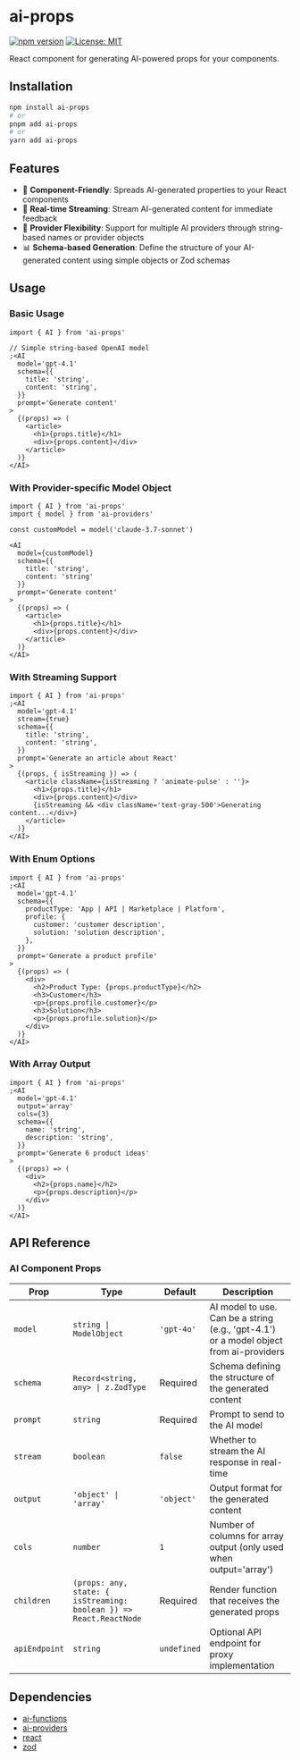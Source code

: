 # ai-props

[![npm version](https://img.shields.io/npm/v/ai-props.svg)](https://www.npmjs.com/package/ai-props)
[![License: MIT](https://img.shields.io/badge/License-MIT-blue.svg)](https://opensource.org/licenses/MIT)

React component for generating AI-powered props for your components.

## Installation

```bash
npm install ai-props
# or
pnpm add ai-props
# or
yarn add ai-props
```

## Features

- 🧩 **Component-Friendly**: Spreads AI-generated properties to your React components
- 🔄 **Real-time Streaming**: Stream AI-generated content for immediate feedback
- 🔌 **Provider Flexibility**: Support for multiple AI providers through string-based names or provider objects
- 📊 **Schema-based Generation**: Define the structure of your AI-generated content using simple objects or Zod schemas

## Usage

### Basic Usage

```tsx
import { AI } from 'ai-props'

// Simple string-based OpenAI model
;<AI
  model='gpt-4.1'
  schema={{
    title: 'string',
    content: 'string',
  }}
  prompt='Generate content'
>
  {(props) => (
    <article>
      <h1>{props.title}</h1>
      <div>{props.content}</div>
    </article>
  )}
</AI>
```

### With Provider-specific Model Object

```tsx
import { AI } from 'ai-props'
import { model } from 'ai-providers'

const customModel = model('claude-3.7-sonnet')

<AI
  model={customModel}
  schema={{
    title: 'string',
    content: 'string'
  }}
  prompt='Generate content'
>
  {(props) => (
    <article>
      <h1>{props.title}</h1>
      <div>{props.content}</div>
    </article>
  )}
</AI>
```

### With Streaming Support

```tsx
import { AI } from 'ai-props'
;<AI
  model='gpt-4.1'
  stream={true}
  schema={{
    title: 'string',
    content: 'string',
  }}
  prompt='Generate an article about React'
>
  {(props, { isStreaming }) => (
    <article className={isStreaming ? 'animate-pulse' : ''}>
      <h1>{props.title}</h1>
      <div>{props.content}</div>
      {isStreaming && <div className='text-gray-500'>Generating content...</div>}
    </article>
  )}
</AI>
```

### With Enum Options

```tsx
import { AI } from 'ai-props'
;<AI
  model='gpt-4.1'
  schema={{
    productType: 'App | API | Marketplace | Platform',
    profile: {
      customer: 'customer description',
      solution: 'solution description',
    },
  }}
  prompt='Generate a product profile'
>
  {(props) => (
    <div>
      <h2>Product Type: {props.productType}</h2>
      <h3>Customer</h3>
      <p>{props.profile.customer}</p>
      <h3>Solution</h3>
      <p>{props.profile.solution}</p>
    </div>
  )}
</AI>
```

### With Array Output

```tsx
import { AI } from 'ai-props'
;<AI
  model='gpt-4.1'
  output='array'
  cols={3}
  schema={{
    name: 'string',
    description: 'string',
  }}
  prompt='Generate 6 product ideas'
>
  {(props) => (
    <div>
      <h2>{props.name}</h2>
      <p>{props.description}</p>
    </div>
  )}
</AI>
```

## API Reference

### AI Component Props

| Prop          | Type                                                               | Default     | Description                                                                            |
| ------------- | ------------------------------------------------------------------ | ----------- | -------------------------------------------------------------------------------------- |
| `model`       | `string \| ModelObject`                                            | `'gpt-4o'`  | AI model to use. Can be a string (e.g., 'gpt-4.1') or a model object from ai-providers |
| `schema`      | `Record<string, any> \| z.ZodType`                                 | Required    | Schema defining the structure of the generated content                                 |
| `prompt`      | `string`                                                           | Required    | Prompt to send to the AI model                                                         |
| `stream`      | `boolean`                                                          | `false`     | Whether to stream the AI response in real-time                                         |
| `output`      | `'object' \| 'array'`                                              | `'object'`  | Output format for the generated content                                                |
| `cols`        | `number`                                                           | `1`         | Number of columns for array output (only used when output='array')                     |
| `children`    | `(props: any, state: { isStreaming: boolean }) => React.ReactNode` | Required    | Render function that receives the generated props                                      |
| `apiEndpoint` | `string`                                                           | `undefined` | Optional API endpoint for proxy implementation                                         |

## Dependencies

- [ai-functions](https://www.npmjs.com/package/ai-functions)
- [ai-providers](https://www.npmjs.com/package/ai-providers)
- [react](https://www.npmjs.com/package/react)
- [zod](https://www.npmjs.com/package/zod)
